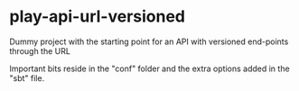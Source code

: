 # play-api-url-versioned
Dummy project with the starting point for an API with versioned end-points through the URL

Important bits reside in the "conf" folder and the extra options added in the "sbt" file.
